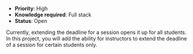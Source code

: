* **Priority**: High
* **Knowledge required**: Full stack
* **Status**: Open

Currently, extending the deadline for a session opens it up for all students. In this project, you will add the ability for instructors to extend the deadline of a session for certain students only.